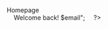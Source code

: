 <?php
    session_start();
?>
<!DOCTYPE html>
<html>
<head>
    <title>Homepage</title>
</head>
<body>
    <nav>Homepage</nav>
    <?php
        $email=$_SESSION['email'];
        echo "<h2>Welcome back! $email</h2>";
    ?>
</body>
</html>
